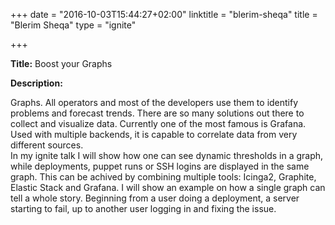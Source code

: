 +++
date = "2016-10-03T15:44:27+02:00"
linktitle = "blerim-sheqa"
title = "Blerim Sheqa"
type = "ignite"

+++

<div class="span-15  ">
  <div class="span-15  last ">
  <p><strong>Title:</strong>
Boost your Graphs
</p>

<p><strong>Description:</strong></p>

<p>
Graphs. All operators and most of the developers use them to
identify problems and forecast trends. There are so many solutions out
there to collect and visualize data. Currently one of the most famous is
Grafana. Used with multiple backends, it is capable to correlate data
from very different sources. 
<br>
In my ignite talk I will show how one can
see dynamic thresholds in a graph, while deployments, puppet runs or SSH
logins are displayed in the same graph. This can be achived by combining
multiple tools: Icinga2, Graphite, Elastic Stack and Grafana. I will
show an example on how a single graph can tell a whole story. Beginning
from a user doing a deployment, a server starting to fail, up to another
user logging in and fixing the issue.
</p>
<p>

  </div>
</div>

